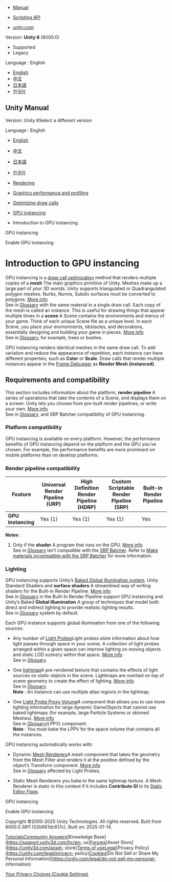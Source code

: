 [](https://docs.unity3d.com)

  * [Manual](../Manual/index.html)
  * [Scripting API](../ScriptReference/index.html)

  * [unity.com](https://unity.com/)

Version: **Unity 6** (6000.0)

  * Supported
  * Legacy

Language : English

  * [English](/Manual/GPUInstancing.html)
  * [中文](/cn/current/Manual/GPUInstancing.html)
  * [日本語](/ja/current/Manual/GPUInstancing.html)
  * [한국어](/kr/current/Manual/GPUInstancing.html)

[](https://docs.unity3d.com)

## Unity Manual

Version: Unity 6Select a different version

Language : English

  * [English](/Manual/GPUInstancing.html)
  * [中文](/cn/current/Manual/GPUInstancing.html)
  * [日本語](/ja/current/Manual/GPUInstancing.html)
  * [한국어](/kr/current/Manual/GPUInstancing.html)

  * [Rendering](rendering-and-post-processing.html)
  * [Graphics performance and profiling](graphics-performance-profiling.html)
  * [Optimizing draw calls](reduce-draw-calls-landing.html)
  * [GPU instancing](GPUInstancing-landing.html)
  * Introduction to GPU instancing

[](GPUInstancing-landing.html)

GPU instancing

[](gpu-instancing-enable.html)

Enable GPU instancing

# Introduction to GPU instancing

GPU instancing is a [draw call optimization](optimizing-draw-calls.html)
method that renders multiple copies of a **mesh** The main graphics primitive
of Unity. Meshes make up a large part of your 3D worlds. Unity supports
triangulated or Quadrangulated polygon meshes. Nurbs, Nurms, Subdiv surfaces
must be converted to polygons. [More info](mesh.html)  
See in [Glossary](Glossary.html#Mesh) with the same material in a single draw
call. Each copy of the mesh is called an instance. This is useful for drawing
things that appear multiple times in a **scene** A Scene contains the
environments and menus of your game. Think of each unique Scene file as a
unique level. In each Scene, you place your environments, obstacles, and
decorations, essentially designing and building your game in pieces. [More
info](CreatingScenes.html)  
See in [Glossary](Glossary.html#Scene), for example, trees or bushes.

GPU instancing renders identical meshes in the same draw call. To add
variation and reduce the appearance of repetition, each instance can have
different properties, such as **Color** or **Scale**. Draw calls that render
multiple instances appear in the [Frame Debugger](FrameDebugger.html) as
**Render Mesh (instanced)**.

## Requirements and compatibility

This section includes information about the platform, **render pipeline** A
series of operations that take the contents of a Scene, and displays them on a
screen. Unity lets you choose from pre-built render pipelines, or write your
own. [More info](render-pipelines.html)  
See in [Glossary](Glossary.html#Renderpipeline), and SRP Batcher compatibility
of GPU instancing.

### Platform compatibility

GPU instancing is available on every platform. However, the performance
benefits of GPU instancing depend on the platform and the GPU you’ve chosen.
For example, the performance benefits are more prominent on mobile platforms
than on desktop platforms.

### Render pipeline compatibility

**Feature** | **Universal Render Pipeline (URP)** | **High Definition Render Pipeline (HDRP)** | **Custom Scriptable Render Pipeline (SRP)** | **Built-in Render Pipeline**  
---|---|---|---|---  
**GPU instancing** | Yes (1) | Yes (1) | Yes (1) | Yes  
  
**Notes** :

  1. Only if the **shader** A program that runs on the GPU. [More info](Shaders.html)  
See in [Glossary](Glossary.html#Shader) isn’t compatible with the [SRP
Batcher](SRPBatcher.html). Refer to [Make materials incompatible with the SRP
Batcher](SRPBatcher-Incompatible.html) for more information.

### Lighting

GPU instancing supports Unity’s [Baked Global Illumination
system](progressive-lightmapper.html). Unity Standard Shaders and **surface
shaders** A streamlined way of writing shaders for the Built-in Render
Pipeline. [More info](SL-SurfaceShaders.html)  
See in [Glossary](Glossary.html#SurfaceShader) in the Built-In Render Pipeline
support GPU instancing and Unity’s Baked **Global Illumination** A group of
techniques that model both direct and indirect lighting to provide realistic
lighting results.  
See in [Glossary](Glossary.html#globalillumination) system by default.

Each GPU instance supports global illumination from one of the following
sources:

  * Any number of [Light Probes](LightProbes.html)Light probes store information about how light passes through space in your scene. A collection of light probes arranged within a given space can improve lighting on moving objects and static LOD scenery within that space. [More info](LightProbes.html)  
See in [Glossary](Glossary.html#LightProbe).

  * One [lightmap](Lightmapping.html)A pre-rendered texture that contains the effects of light sources on static objects in the scene. Lightmaps are overlaid on top of scene geometry to create the effect of lighting. [More info](Lightmapping.html)  
See in [Glossary](Glossary.html#Lightmap).  
**Note** : An instance can use multiple atlas regions in the lightmap.

  * One [Light Probe Proxy Volume](class-LightProbeProxyVolume.html)A component that allows you to use more lighting information for large dynamic GameObjects that cannot use baked lightmaps (for example, large Particle Systems or skinned Meshes). [More info](class-LightProbeProxyVolume.html)  
See in [Glossary](Glossary.html#LightProbeProxyVolume)(LPPV) component.  
**Note** : You must bake the LPPV for the space volume that contains all the
instances.

GPU instancing automatically works with:

  * Dynamic [Mesh Renderers](class-MeshRenderer.html)A mesh component that takes the geometry from the Mesh Filter and renders it at the position defined by the object’s Transform component. [More info](class-MeshRenderer.html)  
See in [Glossary](Glossary.html#MeshRenderer) affected by Light Probes.

  * Static Mesh Renderers you bake to the same lightmap texture. A Mesh Renderer is static in this context if it includes **Contribute GI** in its [Static Editor Flags](StaticObjects.html).

[](GPUInstancing-landing.html)

GPU instancing

[](gpu-instancing-enable.html)

Enable GPU instancing

Copyright ©2005-2025 Unity Technologies. All rights reserved. Built from
6000.0.36f1 (02b661dc617c). Built on: 2025-01-14.

[Tutorials](https://learn.unity.com/)[Community
Answers](https://answers.unity3d.com)[Knowledge
Base](https://support.unity3d.com/hc/en-
us)[Forums](https://forum.unity3d.com)[Asset Store](https://unity3d.com/asset-
store)[Terms of
use](https://docs.unity3d.com/Manual/TermsOfUse.html)[Legal](https://unity.com/legal)[Privacy
Policy](https://unity.com/legal/privacy-
policy)[Cookies](https://unity.com/legal/cookie-policy)[Do Not Sell or Share
My Personal Information](https://unity.com/legal/do-not-sell-my-personal-
information)

[Your Privacy Choices (Cookie Settings)](javascript:void\(0\);)

